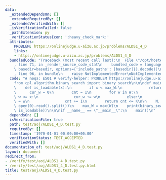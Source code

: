 ```yaml
---
data:
  _extendedDependsOn: []
  _extendedRequiredBy: []
  _extendedVerifiedWith: []
  _isVerificationFailed: false
  _pathExtension: py
  _verificationStatusIcon: ':heavy_check_mark:'
  attributes:
    PROBLEM: https://onlinejudge.u-aizu.ac.jp/problems/ALDS1_4_D
    links:
    - https://onlinejudge.u-aizu.ac.jp/problems/ALDS1_4_D
  bundledCode: "Traceback (most recent call last):\n  File \"/opt/hostedtoolcache/Python/3.9.2/x64/lib/python3.9/site-packages/onlinejudge_verify/documentation/build.py\"\
    , line 71, in _render_source_code_stat\n    bundled_code = language.bundle(stat.path,\
    \ basedir=basedir, options={'include_paths': [basedir]}).decode()\n  File \"/opt/hostedtoolcache/Python/3.9.2/x64/lib/python3.9/site-packages/onlinejudge_verify/languages/python.py\"\
    , line 96, in bundle\n    raise NotImplementedError\nNotImplementedError\n"
  code: "# noqa: E501 # verify-helper: PROBLEM https://onlinejudge.u-aizu.ac.jp/problems/ALDS1_4_D\n\
    from cpl.algorithm.binary_search import binary_search\n\n\ndef main() -> None:\n\
    \    def is_loadable(x):\n        if x < max_W:\n            return False\n  \
    \      cur_w = 0\n        cnt = 1\n        for w in W:\n            if cur_w +\
    \ w <= x:\n                cur_w += w\n            else:\n                cur_w\
    \ = w\n                cnt += 1\n        return cnt <= K\n\n    N, K, *W = map(int,\
    \ open(0).read().split())\n    max_W = max(W)\n    print(binary_search(0, sum(W),\
    \ is_loadable))\n\n\nif __name__ == \"__main__\":\n    main()\n"
  dependsOn: []
  isVerificationFile: true
  path: test/aoj/ALDS1_4_D.test.py
  requiredBy: []
  timestamp: '1970-01-01 00:00:00+00:00'
  verificationStatus: TEST_ACCEPTED
  verifiedWith: []
documentation_of: test/aoj/ALDS1_4_D.test.py
layout: document
redirect_from:
- /verify/test/aoj/ALDS1_4_D.test.py
- /verify/test/aoj/ALDS1_4_D.test.py.html
title: test/aoj/ALDS1_4_D.test.py
---
```

